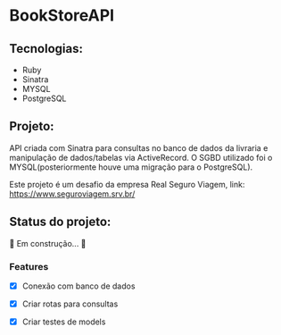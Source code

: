 <h1>BookStoreAPI</h1>

## Tecnologias:

* Ruby
* Sinatra 
* MYSQL
* PostgreSQL


## Projeto:

<p>
API criada com Sinatra para consultas no banco de dados da livraria e manipulação de dados/tabelas via ActiveRecord. O SGBD utilizado foi o MYSQL(posteriormente houve uma migração para o PostgreSQL). 
  
Este projeto é um desafio da empresa Real Seguro Viagem, link: https://www.seguroviagem.srv.br/
<p>

<h2>Status do projeto:</h2>🚀 Em construção...  🚧

### Features

- [x] Conexão com banco de dados
- [x] Criar rotas para consultas
- [x] Criar testes de models

